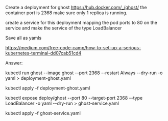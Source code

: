 Create a deployment for ghost https://hub.docker.com/_/ghost/
the container port is 2368
make sure only 1 replica is running.

create  a service for this deployment mapping the pod ports to 80 on the service
and make the service of the type LoadBalancer

Save all as yamls

https://medium.com/free-code-camp/how-to-set-up-a-serious-kubernetes-terminal-dd07cab51cd4


Answer:

 kubectl run ghost --image ghost --port 2368 --restart Always --dry-run -o yaml > deployment-ghost.yaml

  kubectl apply -f deployment-ghost.yaml 

   kubectl expose deploy/ghost --port 80 --target-port 2368 --type LoadBalancer -o yaml --dry-run > ghost-service.yaml

   kubectl apply -f ghost-service.yaml